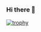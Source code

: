 ### Hi there 👋
[![trophy](https://github-profile-trophy.vercel.app/?username=r2awx&rank=SECRET,SSS,SS,S,AAA,AA,A,B,C&margin-w=15)](https://github.com/ryo-ma/github-profile-trophy)
